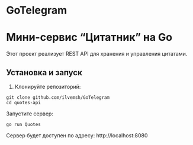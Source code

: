 # GoTelegram

# Мини-сервис “Цитатник” на Go

Этот проект реализует REST API для хранения и управления цитатами.

## Установка и запуск

1. Клонируйте репозиторий:

```
git clone github.com/ilvemsh/GoTelegram
cd quotes-api
```

Запустите сервер:
```
go run Quotes
```
Сервер будет доступен по адресу: http://localhost:8080
